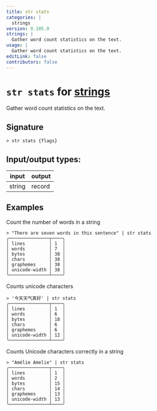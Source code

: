 ```yaml
---
title: str stats
categories: |
  strings
version: 0.105.0
strings: |
  Gather word count statistics on the text.
usage: |
  Gather word count statistics on the text.
editLink: false
contributors: false
---
```

<!-- This file is automatically generated. Please edit the command in https://github.com/nushell/nushell instead. -->

# `str stats` for [strings](/commands/categories/strings.md)

<div class='command-title'>Gather word count statistics on the text.</div>

## Signature

```> str stats {flags} ```


## Input/output types:

| input  | output |
| ------ | ------ |
| string | record |
## Examples

Count the number of words in a string
```nu
> "There are seven words in this sentence" | str stats
╭───────────────┬────╮
│ lines         │ 1  │
│ words         │ 7  │
│ bytes         │ 38 │
│ chars         │ 38 │
│ graphemes     │ 38 │
│ unicode-width │ 38 │
╰───────────────┴────╯
```

Counts unicode characters
```nu
> '今天天气真好' | str stats
╭───────────────┬────╮
│ lines         │ 1  │
│ words         │ 6  │
│ bytes         │ 18 │
│ chars         │ 6  │
│ graphemes     │ 6  │
│ unicode-width │ 12 │
╰───────────────┴────╯
```

Counts Unicode characters correctly in a string
```nu
> "Amélie Amelie" | str stats
╭───────────────┬────╮
│ lines         │ 1  │
│ words         │ 2  │
│ bytes         │ 15 │
│ chars         │ 14 │
│ graphemes     │ 13 │
│ unicode-width │ 13 │
╰───────────────┴────╯
```
